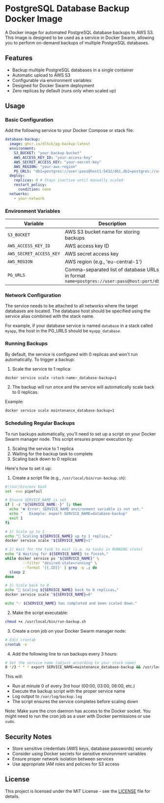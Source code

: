 # PostgreSQL Database Backup Docker Image

A Docker image for automated PostgreSQL database backups to AWS S3. This image is designed to be used as a service in Docker Swarm, allowing you to perform on-demand backups of multiple PostgreSQL databases.

## Features

- Backup multiple PostgreSQL databases in a single container
- Automatic upload to AWS S3
- Configurable via environment variables
- Designed for Docker Swarm deployment
- Zero replicas by default (runs only when scaled up)

## Usage

### Basic Configuration

Add the following service to your Docker Compose or stack file:

```yaml
database-backup:
  image: ghcr.io/dlhck/pg-backup:latest
  environment:
    S3_BUCKET: "your-backup-bucket"
    AWS_ACCESS_KEY_ID: "your-access-key"
    AWS_SECRET_ACCESS_KEY: "your-secret-key"
    AWS_REGION: "your-aws-region"
    PG_URLS: "db1=postgres://user:pass@host1:5432/db1,db2=postgres://user:pass@host2:5432/db2"
  deploy:
    replicas: 0 # Stays inactive until manually scaled
    restart_policy:
      condition: none
  networks:
    - your-network
```

### Environment Variables

| Variable                | Description                                                                              | Required |
| ----------------------- | ---------------------------------------------------------------------------------------- | -------- |
| `S3_BUCKET`             | AWS S3 bucket name for storing backups                                                   | Yes      |
| `AWS_ACCESS_KEY_ID`     | AWS access key ID                                                                        | Yes      |
| `AWS_SECRET_ACCESS_KEY` | AWS secret access key                                                                    | Yes      |
| `AWS_REGION`            | AWS region (e.g., 'eu-central-1')                                                        | Yes      |
| `PG_URLS`               | Comma-separated list of database URLs in format `name=postgres://user:pass@host:port/db` | Yes      |

### Network Configuration

The service needs to be attached to all networks where the target databases are located. The database host should be specified using the service alias combined with the stack name.

For example, if your database service is named `database` in a stack called `myapp`, the host in the PG_URLS should be `myapp_database`.

### Running Backups

By default, the service is configured with 0 replicas and won't run automatically. To trigger a backup:

1. Scale the service to 1 replica:

```bash
docker service scale <stack-name>_database-backup=1
```

2. The backup will run once and the service will automatically scale back to 0 replicas.

Example:

```bash
docker service scale maintenance_database-backup=1
```

### Scheduling Regular Backups

To run backups automatically, you'll need to set up a script on your Docker Swarm manager node. This script ensures proper execution by:

1. Scaling the service to 1 replica
2. Waiting for the backup task to complete
3. Scaling back down to 0 replicas

Here's how to set it up:

1. Create a script file (e.g., `/usr/local/bin/run-backup.sh`):

```bash
#!/usr/bin/env bash
set -euo pipefail

# Ensure SERVICE_NAME is set
if [ -z "${SERVICE_NAME:-}" ]; then
  echo "❌ Error: SERVICE_NAME environment variable is not set."
  echo "   Example: export SERVICE_NAME=database-backup"
  exit 1
fi

# 1) Scale up to 1
echo "🔼 Scaling ${SERVICE_NAME} up to 1 replica…"
docker service scale "${SERVICE_NAME}=1"

# 2) Wait for the task to exit (i.e. no tasks in RUNNING state)
echo "⏳ Waiting for ${SERVICE_NAME} to finish…"
while docker service ps "${SERVICE_NAME}" \
        --filter "desired-state=running" \
        --format '{{.ID}}' | grep -q .; do
  sleep 2
done

# 3) Scale back to 0
echo "🔽 Scaling ${SERVICE_NAME} back to 0 replicas…"
docker service scale "${SERVICE_NAME}=0"

echo "✅ ${SERVICE_NAME} has completed and been scaled down."
```

2. Make the script executable:

```bash
chmod +x /usr/local/bin/run-backup.sh
```

3. Create a cron job on your Docker Swarm manager node:

```bash
# Edit crontab
crontab -e
```

4. Add the following line to run backups every 3 hours:

```bash
# Set the service name (adjust according to your stack name)
0 */3 * * * export SERVICE_NAME=maintenance_database-backup && /usr/local/bin/run-backup.sh >> /var/log/backup.log 2>&1
```

This will:

- Run at minute 0 of every 3rd hour (00:00, 03:00, 06:00, etc.)
- Execute the backup script with the proper service name
- Log output to `/var/log/backup.log`
- The script ensures the service completes before scaling down

Note: Make sure the cron daemon has access to the Docker socket. You might need to run the cron job as a user with Docker permissions or use `sudo`.

## Security Notes

- Store sensitive credentials (AWS keys, database passwords) securely
- Consider using Docker secrets for sensitive environment variables
- Ensure proper network isolation between services
- Use appropriate IAM roles and policies for S3 access

## License

This project is licensed under the MIT License - see the [LICENSE](LICENSE) file for details.
